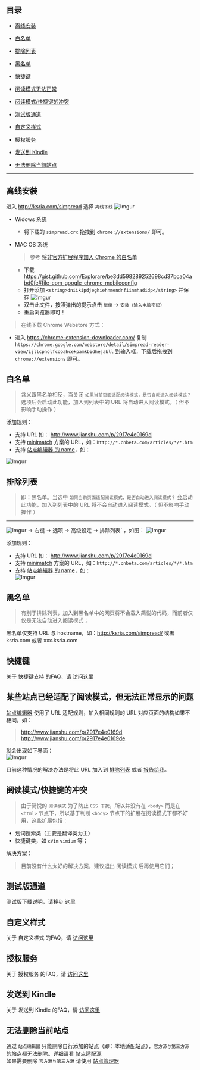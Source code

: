 目录
---
- [离线安装](#离线安装)
- [白名单](#白名单)
- [排除列表](#排除列表)
- [黑名单](#黑名单)
- [快捷键](#快捷键)

- [阅读模式无法正常](#%E6%9F%90%E4%BA%9B%E7%AB%99%E7%82%B9%E5%B7%B2%E7%BB%8F%E9%80%82%E9%85%8D%E4%BA%86%E9%98%85%E8%AF%BB%E6%A8%A1%E5%BC%8F%E4%BD%86%E6%97%A0%E6%B3%95%E6%AD%A3%E5%B8%B8%E6%98%BE%E7%A4%BA%E7%9A%84%E9%97%AE%E9%A2%98)
- [阅读模式/快捷键的冲突](#%E9%98%85%E8%AF%BB%E6%A8%A1%E5%BC%8F%E5%BF%AB%E6%8D%B7%E9%94%AE%E7%9A%84%E5%86%B2%E7%AA%81)
- [测试版通道](#%E6%B5%8B%E8%AF%95%E7%89%88%E9%80%9A%E9%81%93)
- [自定义样式](#%E8%87%AA%E5%AE%9A%E4%B9%89%E6%A0%B7%E5%BC%8F)
- [授权服务](#%E6%8E%88%E6%9D%83%E6%9C%8D%E5%8A%A1)
- [发送到 Kindle](#%E5%8F%91%E9%80%81%E5%88%B0-kindle)
- [无法删除当前站点](#无法删除当前站点)

***

离线安装
---

进入 http://ksria.com/simpread 选择 `离线下线`
![Imgur](http://i.imgur.com/ocmtcSpl.png)

- Widows 系统
  - 将下载的 `simpread.crx` 拖拽到  `chrome://extensions/` 即可。

- MAC OS 系统
  > 参考 [将非官方扩展程序加入 Chrome 的白名单](https://hencolle.com/2016/10/16/baidu_exporter/)
  - 下载 https://gist.github.com/Explorare/be3dd598289252698cd37bca04abd0fe#file-com-google-chrome-mobileconfig
  - 打开添加 `<string>dniikipdjeghiehnmendnfiinmhadidp</string>` 并保存
    ![Imgur](http://i.imgur.com/QozEOJGl.png)
  - 双击此文件，按照弹出的提示点击 `继续` → `安装（输入电脑密码）`
  - 重启浏览器即可！

> 在线下载 Chrome Webstore 方式：
- 进入 https://chrome-extension-downloader.com/ 复制 `https://chrome.google.com/webstore/detail/simpread-reader-view/ijllcpnolfcooahcekpamkbidhejabll` 到输入框，下载后拖拽到 `chrome://extensions` 即可。

白名单
---
> 含义跟黑名单相反，当关闭 `如果当前页面适配阅读模式，是否自动进入阅读模式？` 选项后会启动此功能，加入到列表中的 URL 将自动进入阅读模式。（ 但不影响手动操作 ）

添加规则：
- 支持 URL 如： http://www.jianshu.com/p/2917e4e0169d
- 支持 [minimatch](https://github.com/isaacs/minimatch) 方案的 URL，如：`http://*.cnbeta.com/articles/*/*.htm`
- 支持 [站点编辑器 的 name](站点编辑器#对应字段)，如：  

![Imgur](https://i.imgur.com/DgQYFsn.png)

排除列表
---

> 即：黑名单。当选中 `如果当前页面适配阅读模式，是否自动进入阅读模式？` 会启动此功能，加入到列表中的 URL 将不会自动进入阅读模式。（ 但不影响手动操作 ）
---
![Imgur](http://i.imgur.com/dyROEBi.png) → 右键 → 选项 → 高级设定 → 排除列表` ，如图：
![Imgur](http://i.imgur.com/CdoZOkUl.png)

添加规则：
- 支持 URL 如： http://www.jianshu.com/p/2917e4e0169d
- 支持 [minimatch](https://github.com/isaacs/minimatch) 方案的 URL，如：`http://*.cnbeta.com/articles/*/*.htm`
- 支持 [站点编辑器 的 name](站点编辑器#对应字段)，如：  
![Imgur](http://i.imgur.com/IFc5kAEl.png) 

黑名单
---
> 有别于排除列表，加入到黑名单中的网页将不会载入简悦的代码，而前者仅仅是无法自动进入阅读模式；

黑名单仅支持 URL 与 hostname，如：http://ksria.com/simpread/ 或者 ksria.com 或者 xxx.ksria.com

快捷键
---
关于 快捷键支持 的FAQ，请 [访问这里](快捷键)

某些站点已经适配了阅读模式，但无法正常显示的问题
---

[站点编辑器](站点编辑器) 使用了 URL 适配规则，加入相同规则的 URL 对应页面的结构如果不相同，如：  

> http://www.jianshu.com/p/2917e4e0169d  
> http://www.jianshu.com/p/2917e4e0169de

就会出现如下界面：  
![Imgur](http://i.imgur.com/jckXO4yl.png)

目前这种情况的解决办法是将此 URL 加入到 [排除列表](入门指南（-操作指引-）#排除列表) 或者 [报告给我](https://github.com/Kenshin/simpread/issues/new)。

阅读模式/快捷键的冲突
---
> 由于简悦的 `阅读模式` 为了防止 `CSS 干扰`，所以并没有在 `<body>` 而是在 `<html>` 节点下，所以基于判断 `<body>` 节点下的扩展在阅读模式下都不好用，这些扩展包括：
- 划词搜索类（主要是翻译类为主）
- 快捷键类，如 `cVim` `vimium` 等；

解决方案：
> 目前没有什么太好的解决方案，建议退出 阅读模式 后再使用它们；

测试版通道
---
测试版下载说明，请移步 [这里](%E6%B5%8B%E8%AF%95%E7%89%88)

自定义样式
---
关于 自定义样式 的FAQ，请 [访问这里](%E8%87%AA%E5%AE%9A%E4%B9%89%E6%A0%B7%E5%BC%8F)

授权服务
---
关于 授权服务 的FAQ，请 [访问这里](%E6%8E%88%E6%9D%83%E6%9C%8D%E5%8A%A1)

发送到 Kindle
---
关于 发送到 Kindle 的FAQ，请 [访问这里](%E5%8F%91%E9%80%81%E5%88%B0-Kindle)

无法删除当前站点
---
通过 `站点编辑器` 只能删除自行添加的站点（即：本地适配站点），`官方源与第三方源` 的站点都无法删除。详细请看 [站点适配源](%E7%AB%99%E7%82%B9%E9%80%82%E9%85%8D%E6%BA%90)  
如果需要删除 `官方源与第三方源` 请使用 [站点管理器](%E7%AB%99%E7%82%B9%E7%AE%A1%E7%90%86%E5%99%A8)